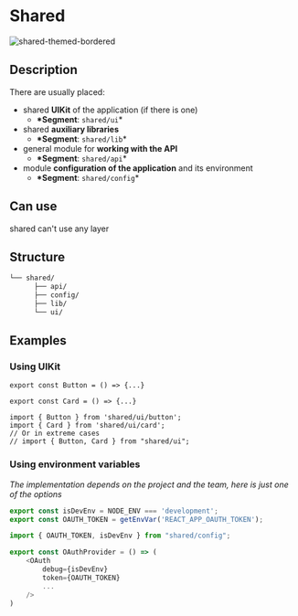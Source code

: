 # Shared

![shared-themed-bordered](https://feature-sliced.design/assets/images/decompose-twitter-7b9a50f879d763c49305b3bf0751ee35.png)

## Description

There are usually placed:

- shared **UIKit** of the application (if there is one)
  - **\*Segment**: `shared/ui`\*
- shared **auxiliary libraries**
  - **\*Segment**: `shared/lib`\*
- general module for **working with the API**
  - **\*Segment**: `shared/api`\*
- module **configuration of the application** and its environment
  - **\*Segment**: `shared/config`\*

## Can use

shared can't use any layer

## Structure

```sh
└── shared/
      ├── api/
      ├── config/
      ├── lib/
      └── ui/
```

## Examples

### Using UIKit

```tsx title=shared/ui/button/index.ts
export const Button = () => {...}
```

```tsx title=shared/ui/card/index.ts
export const Card = () => {...}
```

```tsx title=**/**/index.ts
import { Button } from 'shared/ui/button';
import { Card } from 'shared/ui/card';
// Or in extreme cases
// import { Button, Card } from "shared/ui";
```

### Using environment variables

_The implementation depends on the project and the team, here is just one of the options_

```ts title=shared/config/index.ts
export const isDevEnv = NODE_ENV === 'development';
export const OAUTH_TOKEN = getEnvVar('REACT_APP_OAUTH_TOKEN');
```

```ts title=**/**/index.ts
import { OAUTH_TOKEN, isDevEnv } from "shared/config";

export const OAuthProvider = () => (
    <OAuth
        debug={isDevEnv}
        token={OAUTH_TOKEN}
        ...
    />
)
```
